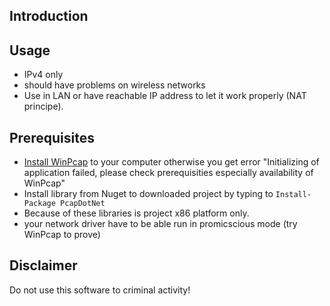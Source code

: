 ## Introduction


## Usage
* IPv4 only
* should have problems on wireless networks
* Use in LAN or have reachable IP address to let it work properly (NAT principe).

## Prerequisites
* [Install WinPcap](https://www.winpcap.org/install/default.htm) to your computer otherwise you get error "Initializing of application failed, please check prerequisities especially availability of WinPcap"
* Install library from Nuget to downloaded project by typing to 
```Install-Package PcapDotNet```
* Because of these libraries is project x86 platform only.
* your network driver have to be able run in promicscious mode (try WinPcap to prove)

## Disclaimer
Do not use this software to criminal activity!